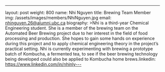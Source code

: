 ---
layout: post
weight: 800
name: Nhi Nguyen
title: Brewing Team Member
img: /assets/images/members/NhiNguyen.jpg
email: nhinguyen.26@alumni.ubc.ca
biography: >Nhi is a third-year Chemical Engineering student. She is a member of the brewing team on the Automated Beer Brewing project due to her interest in the field of food processing and production. She hopes to gain some hands on experience during this project and to apply chemical engineering theory in the project’s practical setting. Nhi is currently experimenting with brewing a prototype batch of Kombucha, a fermented tea, to see if the beer brewing technology being developed could also be applied to Kombucha home brews.linkedin: https://www.linkedin.com/in/nhinly---
